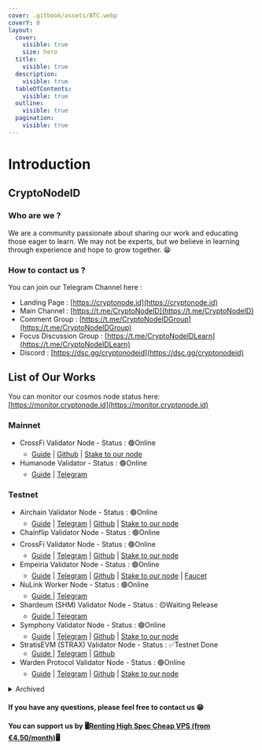 ```yaml
---
cover: .gitbook/assets/BTC.webp
coverY: 0
layout:
  cover:
    visible: true
    size: hero
  title:
    visible: true
  description:
    visible: true
  tableOfContents:
    visible: true
  outline:
    visible: true
  pagination:
    visible: true
---
```


# Introduction

## CryptoNodeID

### Who are we ?

We are a community passionate about sharing our work and educating those eager to learn. We may not be experts, but we believe in learning through experience and hope to grow together. 😁

### How to contact us ?

You can join our Telegram Channel here :

* Landing Page : [https://cryptonode.id](https://cryptonode.id)
* Main Channel : [https://t.me/CryptoNodeID](https://t.me/CryptoNodeID)
* Comment Group : [https://t.me/CryptoNodeIDGroup](https://t.me/CryptoNodeIDGroup)
* Focus Discussion Group : [https://t.me/CryptoNodeIDLearn](https://t.me/CryptoNodeIDLearn)
* Discord : [https://dsc.gg/cryptonodeid](https://dsc.gg/cryptonodeid)

## List of Our Works

You can monitor our cosmos node status here: [https://monitor.cryptonode.id](https://monitor.cryptonode.id)

### Mainnet

* <img src=".gitbook/assets/CrossFi Logo.png" alt="" data-size="line">CrossFi Validator Node - Status : 🟢Online
  * [Guide](mainnet/crossfi/) | [Github](https://github.com/CryptoNodeID/crossfi) | [Stake to our node](https://explorer.cryptonode.id/crossfi/staking/mxvaloper1r4c4ggz5t643kqgnjt9jww42lzfy03ktusuduc)
* <img src=".gitbook/assets/humanode.png" alt="" data-size="line">Humanode Validator - Status : 🟢Online
  * [Guide](mainnet/humanode/) | [Telegram](https://t.me/CryptoNodeID/77)

### Testnet

* <img src=".gitbook/assets/airchain.png" alt="" data-size="line">Airchain Validator Node - Status : 🟢Online
  * [Guide](testnet/airchain/) | [Telegram](https://t.me/CryptoNodeID/171) | [Github](https://github.com/CryptoNodeID/airchain) | [Stake to our node](https://testnet.cryptonode.id/airchain/staking/airvaloper1dyh6jg3xg3uhaypk2qwnsetmvtgd07apgjqxjh)
* <img src=".gitbook/assets/chainflip.png" alt="" data-size="line">Chainflip Validator Node - Status : 🟢Online
* <img src=".gitbook/assets/CrossFi Logo (1).png" alt="" data-size="line">CrossFi Validator Node - Status : 🟢Online
  * [Guide](testnet/crossfi/) | [Telegram](https://t.me/CryptoNodeID/44) | [Github](https://github.com/CryptoNodeID/crossfi) | [Stake to our node](https://testnet.cryptonode.id/crossfi/staking/mxvaloper17rcy08cjnwsagglylmclfx85j8ss9lepvd4jdu)
* Empeiria Validator Node - Status : 🟢Online
  * [Guide](testnet/empe-chain/) | [Telegram](https://t.me/CryptoNodeID/305) | [Github](https://github.com/CryptoNodeID/empe-chain) | [Stake to our node](https://testnet.cryptonode.id/empe/staking/empevaloper1vs2wljsf6qg6mgwjr7zfgmp0w8525wupp3f3p7) | [Faucet](https://testnet.cryptonode.id/empe/faucet)
* <img src=".gitbook/assets/image (6) (1).png" alt="" data-size="line">NuLink Worker Node - Status : 🟢Online
  * [Guide ](testnet/nulink.md)| [Telegram](https://t.me/CryptoNodeID/21)
* <img src=".gitbook/assets/shardeum.png" alt="" data-size="line">Shardeum (SHM) Validator Node - Status : 🟡Waiting Release
  * [Guide ](testnet/shardeum.md)| [Telegram](https://t.me/CryptoNodeID/9)
* Symphony Validator Node - Status : 🟢Online
  * [Guide](testnet/symphony/) | [Telegram](https://t.me/CryptoNodeID/306) | [Github](https://github.com/CryptoNodeID/symphony) | [Stake to our node](https://testnet.cryptonode.id/symphony/staking/symphonyvaloper1swayw9a9wa97gpw4xye37dvektzsfq6h9vf9y7)
* <img src=".gitbook/assets/image (5) (1).png" alt="" data-size="line">StratisEVM (STRAX) Validator Node - Status : ✅Testnet Done
  * [Guide ](archived/stratis-evm.md)| [Telegram](https://t.me/CryptoNodeID/8) | [Github](https://github.com/CryptoNodeID/stratisEVM)
* <img src=".gitbook/assets/warden.png" alt="" data-size="line">Warden Protocol Validator Node - Status : 🟢Online
  * [Guide](testnet/warden-protocol/) | [Telegram](https://t.me/CryptoNodeID/126) | [Github](https://github.com/CryptoNodeID/warden) | [Stake to our node](https://testnet.cryptonode.id/warden/staking/wardenvaloper1snltatg5pwrukrlpxy4zwerqds7za8txgl6jeq)



<details>

<summary>Archived</summary>

* <img src=".gitbook/assets/galactica.png" alt="" data-size="line">Galactica Validator Node - Status : 🔴Dropped (no allocation)
  * [Guide](archived/galactica/) | [Telegram](https://t.me/CryptoNodeID/144) | [Github](https://github.com/CryptoNodeID/galactica) | [Stake to our node](https://testnet.cryptonode.id/galactica/staking/galavaloper1dtnwm55x8mhjjxghcnrz45082dw98q87zufd4t)
* <img src=".gitbook/assets/image (35).png" alt="" data-size="line">Initia Validator Node - Status : 🔴Dropped (no allocation)
  * [Guide](archived/initia/) | [Telegram](https://t.me/CryptoNodeID/184) | [Github](https://github.com/CryptoNodeID/initia) | [Stake to our node](https://app.testnet.initia.xyz/validator/initvaloper1unsxpj424zdp97hps29wdwhu9uhl4ec5kwm5wm)
* <img src=".gitbook/assets/mantra (2).png" alt="" data-size="line">Mantrachain Validator Node - Status : 🔴Dropped (no allocation)
  * [Guide](archived/mantrachain/) | [Telegram](https://t.me/CryptoNodeID/121) | [Github](https://github.com/CryptoNodeID/mantrachain) | [Stake to our node](https://testnet.cryptonode.id/mantrachain/staking/mantravaloper1r4u3pr2c4vcjwehvw6u56t98zducjsy7qzy0z7)
* <img src=".gitbook/assets/sideprotocol.png" alt="" data-size="line">Side Protocol Validator Node - Status : 🔴Dropped (no allocation)
  * [Guide ](archived/side-protocol/)| [Telegram](https://t.me/CryptoNodeID/24) | [Github](https://github.com/CryptoNodeID/side) | [Stake to our node](https://testnet.cryptonode.id/side/staking/bcvaloper1v78p2r3swe46ygjey2dt57pmpsgl2nl25kzrv5)

</details>

#### If you have any questions, please feel free to contact us 😁

#### You can support us by 🖥️[Renting High Spec Cheap VPS (from €4.50/month)](https://www.jdoqocy.com/4q65iqzwqyDFEFFELFINDFHIMIHNM?sid=telegram)🖥️
